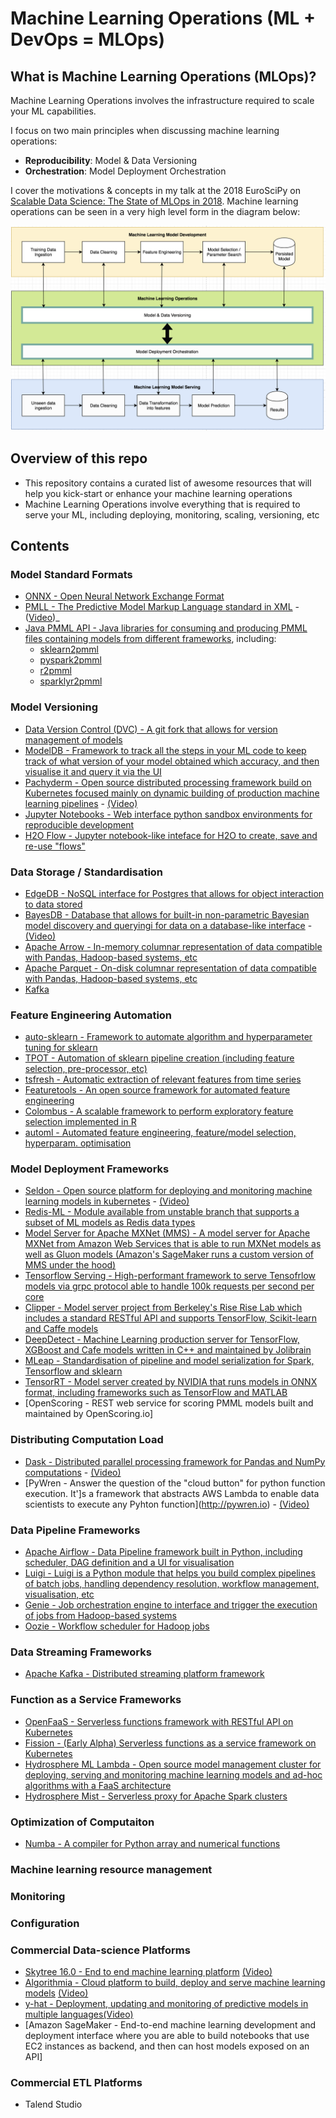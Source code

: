 # Machine Learning Operations (ML + DevOps = MLOps)

## What is Machine Learning Operations (MLOps)?

Machine Learning Operations involves the infrastructure required to scale your ML capabilities.

I focus on two main principles when discussing machine learning operations:
* **Reproducibility**: Model & Data Versioning
* **Orchestration**: Model Deployment Orchestration

I cover the motivations & concepts in my talk at the 2018 EuroSciPy on [Scalable Data Science: The State of MLOps in 2018](https://axsauze.github.io/scalable-data-science/#/). Machine learning operations can be seen in a very high level form in the diagram below:

![](images/mlops1.png)


## Overview of this repo

* This repository contains a curated list of awesome resources that will help you kick-start or enhance your machine learning operations
* Machine Learning Operations involve everything that is required to serve your ML, including deploying, monitoring, scaling, versioning, etc

## Contents


### Model Standard Formats
* [ONNX - Open Neural Network Exchange Format](https://github.com/onnx/onnx)
* [PMLL - The Predictive Model Markup Language standard in XML](http://dmg.org/pmml/v4-3/GeneralStructure.html) - ([Video](https://www.youtube.com/watch?v=_5pZm2PZ8Q8))_
* [Java PMML API - Java libraries for consuming and producing PMML files containing models from different frameworks](https://github.com/jpmml), including:
    * [sklearn2pmml](https://github.com/jpmml/jpmml-sklearn)
    * [pyspark2pmml](https://github.com/jpmml/pyspark2pmml)
    * [r2pmml](https://github.com/jpmml/r2pmml)
    * [sparklyr2pmml](https://github.com/jpmml/sparklyr2pmml)

### Model Versioning
* [Data Version Control (DVC) - A git fork that allows for version management of models](https://dvc.org/)
* [ModelDB - Framework to track all the steps in your ML code to keep track of what version of your model obtained which accuracy, and then visualise it and query it via the UI](https://mitdbg.github.io/modeldb/)
* [Pachyderm - Open source distributed processing framework build on Kubernetes focused mainly on dynamic building of production machine learning pipelines](https://github.com/pachyderm/pachyderm) - [(Video)](https://www.youtube.com/watch?v=LamKVhe2RSM&t=1167s)
* [Jupyter Notebooks - Web interface python sandbox environments for reproducible development](http://jupyter.org/)
* [H2O Flow - Jupyter notebook-like inteface for H2O to create, save and re-use "flows"](https://www.h2o.ai/download/)


### Data Storage / Standardisation
* [EdgeDB - NoSQL interface for Postgres that allows for object interaction to data stored](https://edgedb.com/)
* [BayesDB - Database that allows for built-in non-parametric Bayesian model discovery and queryingi for data on a database-like interface](http://probcomp.csail.mit.edu/bayesdb/) - [(Video)](https://www.youtube.com/watch?v=2ws84s6iD1o)
* [Apache Arrow - In-memory columnar representation of data compatible with Pandas, Hadoop-based systems, etc](https://arrow.apache.org/)
* [Apache Parquet - On-disk columnar representation of data compatible with Pandas, Hadoop-based systems, etc](https://parquet.apache.org/)
* [Kafka]()

### Feature Engineering Automation
* [auto-sklearn - Framework to automate algorithm and hyperparameter tuning for sklearn](https://automl.github.io/auto-sklearn/stable/)
* [TPOT - Automation of sklearn pipeline creation (including feature selection, pre-processor, etc)](https://epistasislab.github.io/tpot/)
* [tsfresh - Automatic extraction of relevant features from time series](https://github.com/blue-yonder/tsfresh)
* [Featuretools - An open source framework for automated feature engineering](https://www.featuretools.com/)
* [Colombus - A scalable framework to perform exploratory feature selection implemented in R](http://i.stanford.edu/hazy/victor/columbus/)
* [automl - Automated feature engineering, feature/model selection, hyperparam. optimisation](https://github.com/ClimbsRocks/automl)


### Model Deployment Frameworks
* [Seldon - Open source platform for deploying and monitoring machine learning models in kubernetes](https://github.com/SeldonIO/seldon-core) - [(Video)](https://www.youtube.com/watch?v=pDlapGtecbY)
* [Redis-ML - Module available from unstable branch that supports a subset of ML models as Redis data types](https://github.com/RedisLabsModules/redis-ml)
* [Model Server for Apache MXNet (MMS) - A model server for Apache MXNet from Amazon Web Services that is able to run MXNet models as well as Gluon models (Amazon's SageMaker runs a custom version of MMS under the hood)](https://github.com/awslabs/mxnet-model-server)
* [Tensorflow Serving - High-performant framework to serve Tensofrlow models via grpc protocol able to handle 100k requests per second per core](https://www.tensorflow.org/serving/)
* [Clipper - Model server project from Berkeley's Rise Rise Lab which includes a standard RESTful API and supports TensorFlow, Scikit-learn and Caffe models](http://clipper.ai/)
* [DeepDetect - Machine Learning production server for TensorFlow, XGBoost and Cafe models written in C++ and maintained by Jolibrain](https://github.com/beniz/deepdetect)
* [MLeap - Standardisation of pipeline and model serialization for Spark, Tensorflow and sklearn](https://github.com/combust/mleap)
* [TensorRT - Model server created by NVIDIA that runs models in ONNX format, including frameworks such as TensorFlow and MATLAB](https://docs.nvidia.com/deeplearning/sdk/tensorrt-developer-guide/index.html)
* [OpenScoring - REST web service for scoring PMML models built and maintained by OpenScoring.io]

### Distributing Computation Load
* [Dask - Distributed parallel processing framework for Pandas and NumPy computations](http://dask.pydata.org/en/latest/) - [(Video)](https://www.youtube.com/watch?v=RA_2qdipVng)
* [PyWren - Answer the question of the "cloud button" for python function execution. It']s a framework that abstracts AWS Lambda to enable data scientists to execute any Pyhton function](http://pywren.io) - [(Video)](https://www.youtube.com/watch?v=OskQytBBdJU)

### Data Pipeline Frameworks
* [Apache Airflow - Data Pipeline framework built in Python, including scheduler, DAG definition and a UI for visualisation](https://airflow.apache.org/)
* [Luigi - Luigi is a Python module that helps you build complex pipelines of batch jobs, handling dependency resolution, workflow management, visualisation, etc](https://github.com/spotify/luigi)
* [Genie - Job orchestration engine to interface and trigger the execution of jobs from Hadoop-based systems](https://github.com/Netflix/genie)
* [Oozie - Workflow scheduler for Hadoop jobs](http://oozie.apache.org/)

### Data Streaming Frameworks
* [Apache Kafka - Distributed streaming platform framework](https://kafka.apache.org/)

### Function as a Service Frameworks
* [OpenFaaS - Serverless functions framework with RESTful API on Kubernetes](https://github.com/openfaas/faas)
* [Fission - (Early Alpha) Serverless functions as a service framework on Kubernetes](https://github.com/fission/fission)
* [Hydrosphere ML Lambda - Open source model management cluster for deploying, serving and monitoring machine learning models and ad-hoc algorithms with a FaaS architecture](https://github.com/Hydrospheredata/hydro-serving)
* [Hydrosphere Mist - Serverless proxy for Apache Spark clusters](https://github.com/Hydrospheredata/mist)

### Optimization of Computaiton
* [Numba - A compiler for Python array and numerical functions](https://github.com/numba/numba)

### Machine learning resource management
### Monitoring
### Configuration

### Commercial Data-science Platforms
* [Skytree 16.0 - End to end machine learning platform](http://skytree.net) [(Video)](https://www.youtube.com/watch?v=XuCwpnU-F1k)
* [Algorithmia - Cloud platform to build, deploy and serve machine learning models](https://algorithmia.com/) [(Video)](https://www.youtube.com/watch?v=qcsrPY0koyY)
* [y-hat - Deployment, updating and monitoring of predictive models in multiple languages](https://www.yhat.com/)[(Video)](https://www.youtube.com/watch?v=YiEjaWwzS_w)
* [Amazon SageMaker - End-to-end machine learning development and deployment interface where you are able to build notebooks that use EC2 instances as backend, and then can host models exposed on an API]

### Commercial ETL Platforms
* Talend Studio


